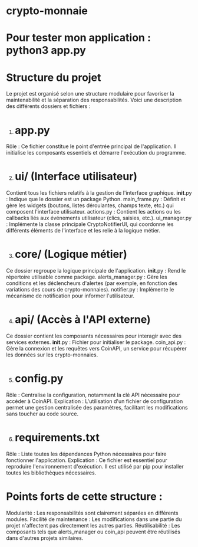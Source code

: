 # crypto-monnaie

# Pour tester mon application : python3 app.py


# Structure du projet
Le projet est organisé selon une structure modulaire pour favoriser la maintenabilité et la séparation des responsabilités. Voici une description des différents dossiers et fichiers :

1. # app.py
Rôle : Ce fichier constitue le point d'entrée principal de l'application. Il initialise les composants essentiels et démarre l'exécution du programme.

2.  # ui/ (Interface utilisateur)
Contient tous les fichiers relatifs à la gestion de l'interface graphique.
__init__.py : Indique que le dossier est un package Python.
main_frame.py : Définit et gère les widgets (boutons, listes déroulantes, champs texte, etc.) qui composent l'interface utilisateur.
actions.py : Contient les actions ou les callbacks liés aux événements utilisateur (clics, saisies, etc.).
ui_manager.py : Implémente la classe principale CryptoNotifierUI, qui coordonne les différents éléments de l'interface et les relie à la logique métier.

3. # core/ (Logique métier)
Ce dossier regroupe la logique principale de l'application.
__init__.py : Rend le répertoire utilisable comme package.
alerts_manager.py : Gère les conditions et les déclencheurs d'alertes (par exemple, en fonction des variations des cours de crypto-monnaies).
notifier.py : Implémente le mécanisme de notification pour informer l'utilisateur.

4. # api/ (Accès à l'API externe)
Ce dossier contient les composants nécessaires pour interagir avec des services externes.
__init__.py : Fichier pour initialiser le package.
coin_api.py : Gère la connexion et les requêtes vers CoinAPI, un service pour récupérer les données sur les crypto-monnaies.

5. # config.py
Rôle : Centralise la configuration, notamment la clé API nécessaire pour accéder à CoinAPI.
Explication : L'utilisation d'un fichier de configuration permet une gestion centralisée des paramètres, facilitant les modifications sans toucher au code source.

6. # requirements.txt
Rôle : Liste toutes les dépendances Python nécessaires pour faire fonctionner l'application.
Explication : Ce fichier est essentiel pour reproduire l'environnement d'exécution. Il est utilisé par pip pour installer toutes les bibliothèques nécessaires.

# Points forts de cette structure :
Modularité : Les responsabilités sont clairement séparées en différents modules.
Facilité de maintenance : Les modifications dans une partie du projet n'affectent pas directement les autres parties.
Réutilisabilité : Les composants tels que alerts_manager ou coin_api peuvent être réutilisés dans d'autres projets similaires.